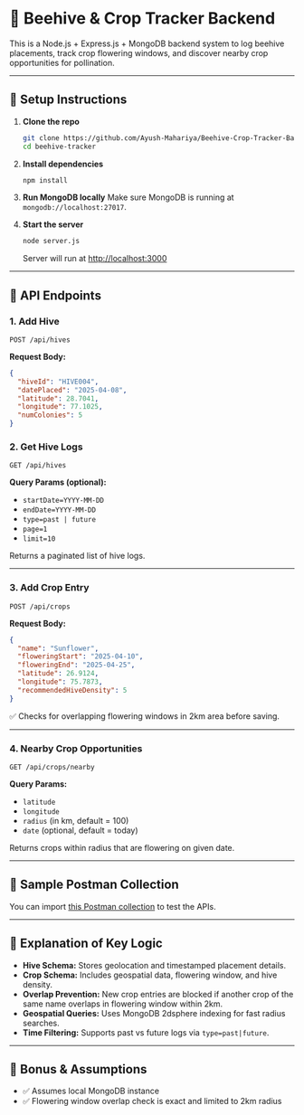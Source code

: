 # 🌾 Beehive & Crop Tracker Backend

This is a Node.js + Express.js + MongoDB backend system to log beehive placements, track crop flowering windows, and discover nearby crop opportunities for pollination.

---

## 🚀 Setup Instructions

1. **Clone the repo**
   ```bash
   git clone https://github.com/Ayush-Mahariya/Beehive-Crop-Tracker-Backend
   cd beehive-tracker
   ```

2. **Install dependencies**
   ```bash
   npm install
   ```

3. **Run MongoDB locally**
   Make sure MongoDB is running at `mongodb://localhost:27017`.

4. **Start the server**
   ```bash
   node server.js
   ```

   Server will run at [http://localhost:3000](http://localhost:3000)

---

## 🔌 API Endpoints

### 1. **Add Hive**
```
POST /api/hives
```
**Request Body:**
```json
{
  "hiveId": "HIVE004",
  "datePlaced": "2025-04-08",
  "latitude": 28.7041,
  "longitude": 77.1025,
  "numColonies": 5
}
```

### 2. **Get Hive Logs**
```
GET /api/hives
```
**Query Params (optional):**
- `startDate=YYYY-MM-DD`
- `endDate=YYYY-MM-DD`
- `type=past | future`
- `page=1`
- `limit=10`

Returns a paginated list of hive logs.

---

### 3. **Add Crop Entry**
```
POST /api/crops
```
**Request Body:**
```json
{
  "name": "Sunflower",
  "floweringStart": "2025-04-10",
  "floweringEnd": "2025-04-25",
  "latitude": 26.9124,
  "longitude": 75.7873,
  "recommendedHiveDensity": 5
}
```

✅ Checks for overlapping flowering windows in 2km area before saving.

---

### 4. **Nearby Crop Opportunities**
```
GET /api/crops/nearby
```
**Query Params:**
- `latitude`
- `longitude`
- `radius` (in km, default = 100)
- `date` (optional, default = today)

Returns crops within radius that are flowering on given date.

---

## 🧪 Sample Postman Collection

You can import [this Postman collection](./BeeHive.postman_collection.json) to test the APIs.

---

## 🧠 Explanation of Key Logic

- **Hive Schema:** Stores geolocation and timestamped placement details.
- **Crop Schema:** Includes geospatial data, flowering window, and hive density.
- **Overlap Prevention:** New crop entries are blocked if another crop of the same name overlaps in flowering window within 2km.
- **Geospatial Queries:** Uses MongoDB 2dsphere indexing for fast radius searches.
- **Time Filtering:** Supports past vs future logs via `type=past|future`.

---

## 🧩 Bonus & Assumptions

- ✅ Assumes local MongoDB instance
- ✅ Flowering window overlap check is exact and limited to 2km radius
